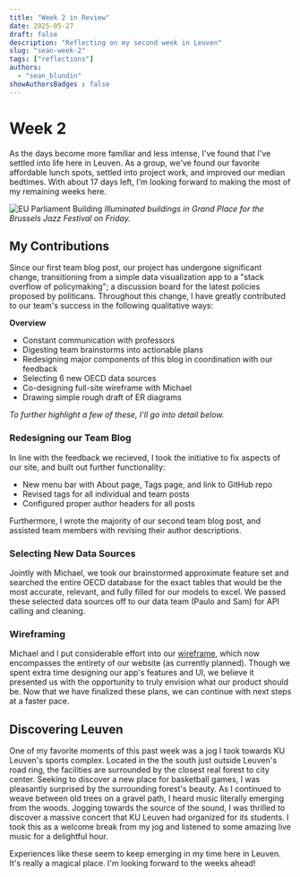 ```yaml
---
title: "Week 2 in Review"
date: 2025-05-27
draft: false
description: "Reflecting on my second week in Leuven"
slug: "sean-week-2"
tags: ["reflections"]
authors:
  - "sean_blundin"
showAuthorsBadges : false
---
```


# Week 2

As the days become more familiar and less intense, I've found that I've settled into life here in Leuven. As a group, we've found our favorite affordable lunch spots, settled into project work, and improved our median bedtimes. With about 17 days left, I'm looking forward to making the most of my remaining weeks here.

![EU Parliament Building](/sean_blog/brussels_jazz_lg.jpeg)
*Illuminated buildings in Grand Place for the Brussels Jazz Festival on Friday.*

## My Contributions

Since our first team blog post, our project has undergone significant change, transitioning from a simple data visualization app to a "stack overflow of policymaking"; a discussion board for the latest policies proposed by politicans. Throughout this change, I have greatly contributed to our team's success in the following qualitative ways:

**Overview**
* Constant communication with professors
* Digesting team brainstorms into actionable plans
* Redesigning major components of this blog in coordination with our feedback
* Selecting 6 new OECD data sources
* Co-designing full-site wireframe with Michael
* Drawing simple rough draft of ER diagrams

*To further highlight a few of these, I'll go into detail below.*

### Redesigning our Team Blog
In line with the feedback we recieved, I took the initiative to fix aspects of our site, and built out further functionality:
* New menu bar with About page, Tags page, and link to GitHub repo
* Revised tags for all individual and team posts
* Configured proper author headers for all posts

Furthermore, I wrote the majority of our second team blog post, and assisted team members with revising their author descriptions.

### Selecting New Data Sources

Jointly with Michael, we took our brainstormed approximate feature set and searched the entire OECD database for the exact tables that would be the most accurate, relevant, and fully filled for our models to excel. We passed these selected data sources off to our data team (Paulo and Sam) for API calling and cleaning.

### Wireframing

Michael and I put considerable effort into our [wireframe](https://docs.google.com/presentation/d/1I43D29irWDKjdgv7hyKC_fu1Bkk4U-9j20mUj9l92jw/edit?usp=sharing), which now encompasses the entirety of our website (as currently planned). Though we spent extra time designing our app's features and UI, we believe it presented us with the opportunity to truly envision what our product should be. Now that we have finalized these plans, we can continue with next steps at a faster pace.

## Discovering Leuven

One of my favorite moments of this past week was a jog I took towards KU Leuven's sports complex. Located in the the south just outside Leuven's road ring, the facilities are surrounded by the closest real forest to city center. Seeking to discover a new place for basketball games, I was pleasantly surprised by the surrounding forest's beauty. As I continued to weave between old trees on a gravel path, I heard music literally emerging from the woods. Jogging towards the source of the sound, I was thrilled to discover a massive concert that KU Leuven had organized for its students. I took this as a welcome break from my jog and listened to some amazing live music for a delightful hour.

Experiences like these seem to keep emerging in my time here in Leuven. It's really a magical place. I'm looking forward to the weeks ahead!
